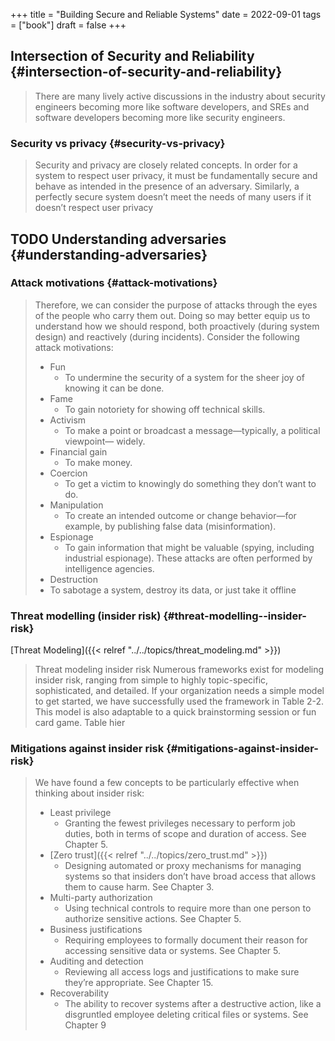 +++
title = "Building Secure and Reliable Systems"
date = 2022-09-01
tags = ["book"]
draft = false
+++

## Intersection of Security and Reliability {#intersection-of-security-and-reliability}

> There are many lively active discussions in the industry about security engineers becoming
> more like software developers, and SREs and software developers becoming more like
> security engineers.


### Security vs privacy {#security-vs-privacy}

> Security and privacy are closely related concepts. In order for a system to respect user
> privacy, it must be fundamentally secure and behave as intended in the presence of an
> adversary. Similarly, a perfectly secure system doesn’t meet the needs of many users if it
> doesn’t respect user privacy


## <span class="org-todo todo TODO">TODO</span> Understanding adversaries {#understanding-adversaries}


### Attack motivations {#attack-motivations}

> Therefore, we can consider the purpose of attacks through the eyes of the people
> who carry them out. Doing so may better equip us to understand how we should
> respond, both proactively (during system design) and reactively (during
> incidents). Consider the following attack motivations:
>
> -   Fun
>     -   To undermine the security of a system for the sheer joy of knowing it can be done.
> -   Fame
>     -   To gain notoriety for showing off technical skills.
> -   Activism
>     -   To make a point or broadcast a message—typically, a political viewpoint— widely.
> -   Financial gain
>     -   To make money.
> -   Coercion
>     -   To get a victim to knowingly do something they don’t want to do.
> -   Manipulation
>     -   To create an intended outcome or change behavior—for example, by publishing false data (misinformation).
> -   Espionage
>     -   To gain information that might be valuable (spying, including industrial espionage). These attacks are often performed by intelligence agencies.
> -   Destruction
> -   To sabotage a system, destroy its data, or just take it offline


### Threat modelling (insider risk) {#threat-modelling--insider-risk}

[Threat Modeling]({{< relref "../../topics/threat_modeling.md" >}})

> Threat modeling insider risk Numerous frameworks exist for modeling insider
> risk, ranging from simple to highly topic-specific, sophisticated, and detailed.
> If your organization needs a simple model to get started, we have successfully
> used the framework in Table 2-2. This model is also adaptable to a quick
> brainstorming session or fun card game. Table hier


### Mitigations against insider risk {#mitigations-against-insider-risk}

> We have found a few concepts to be particularly effective when thinking about insider risk:
>
> -   Least privilege
>     -   Granting the fewest privileges necessary to perform job duties, both in terms of scope and duration of access. See Chapter 5.
> -   [Zero trust]({{< relref "../../topics/zero_trust.md" >}})
>     -   Designing automated or proxy mechanisms for managing systems so that insiders don’t have broad access that allows them to cause harm. See Chapter 3.
> -   Multi-party authorization
>     -   Using technical controls to require more than one person to authorize sensitive actions. See Chapter 5.
> -   Business justifications
>     -   Requiring employees to formally document their reason for accessing sensitive data or systems. See Chapter 5.
> -   Auditing and detection
>     -   Reviewing all access logs and justifications to make sure they’re appropriate. See Chapter 15.
> -   Recoverability
>     -   The ability to recover systems after a destructive action, like a disgruntled employee deleting critical files or systems. See Chapter 9